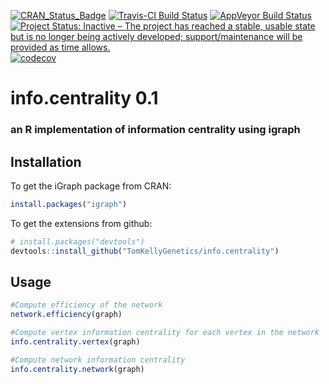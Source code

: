 [![CRAN_Status_Badge](http://www.r-pkg.org/badges/version/info.centrality)](https://cran.r-project.org/package=info.centrality)
[![Travis-CI Build Status](https://travis-ci.org/TomKellyGenetics/info.centrality.svg?branch=master)](https://travis-ci.org/TomKellyGenetics/info.centrality)
[![AppVeyor Build Status](https://ci.appveyor.com/api/projects/status/github/TomKellyGenetics/info.centrality?branch=master&svg=true)](https://ci.appveyor.com/project/TomKellyGenetics/info.centrality)
[![Project Status: Inactive – The project has reached a stable, usable state but is no longer being actively developed; support/maintenance will be provided as time allows.](http://www.repostatus.org/badges/latest/inactive.svg)](http://www.repostatus.org/#inactive)
[![codecov](https://codecov.io/gh/TomKellyGenetics/info.centrality/branch/master/graph/badge.svg)](https://codecov.io/gh/TomKellyGenetics/ifo.centrality)

# info.centrality 0.1

### an R implementation of information centrality using igraph
 
## Installation

To get the iGraph package from CRAN:

```R
install.packages("igraph")
```

To get the extensions from github:

```R
# install.packages("devtools")
devtools::install_github("TomKellyGenetics/info.centrality")
```

## Usage

```R
#Compute efficiency of the network
network.efficiency(graph)

#Compute vertex information centrality for each vertex in the network
info.centrality.vertex(graph)

#Compute network information centrality
info.centrality.network(graph)
```
